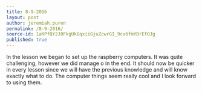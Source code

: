 ```yaml
---
title: 8-9-2016
layout: post
author: jeremiah.puren
permalink: /8-9-2016/
source-id: 1aKPfQY2J0FkgUkGqxiiGjuZcwrGI_9cx6fmYDrEfOJg
published: true
---
```

In the lesson we began to set up the raspberry computers. It was quite challenging, however we did manage o in the end. It should now be quicker in every lesson since we will have the previous knowledge and will know exactly what to do. The computer things seem really cool and I look forward to using them. 

